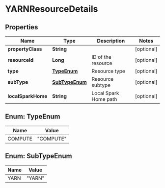 
# YARNResourceDetails

## Properties
Name | Type | Description | Notes
------------ | ------------- | ------------- | -------------
**propertyClass** | **String** |  |  [optional]
**resourceId** | **Long** | ID of the resource |  [optional]
**type** | [**TypeEnum**](#TypeEnum) | Resource type |  [optional]
**subType** | [**SubTypeEnum**](#SubTypeEnum) | Resource subtype |  [optional]
**localSparkHome** | **String** | Local Spark Home path |  [optional]


<a name="TypeEnum"></a>
## Enum: TypeEnum
Name | Value
---- | -----
COMPUTE | &quot;COMPUTE&quot;


<a name="SubTypeEnum"></a>
## Enum: SubTypeEnum
Name | Value
---- | -----
YARN | &quot;YARN&quot;



